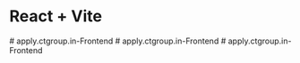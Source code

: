 # React + Vite

#   a p p l y . c t g r o u p . i n - F r o n t e n d  
 #   a p p l y . c t g r o u p . i n - F r o n t e n d  
 #   a p p l y . c t g r o u p . i n - F r o n t e n d  
 